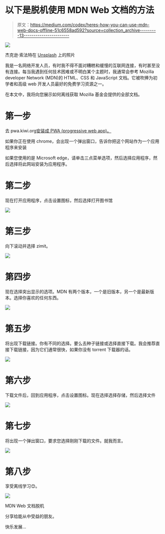 # 以下是脱机使用 MDN Web 文档的方法

> 原文：<https://medium.com/codex/heres-how-you-can-use-mdn-web-docs-offline-51c6558ad592?source=collection_archive---------13----------------------->

![](img/41f55148cbffe3b71c87e9fc91a29f11.png)

杰克逊·索法特在 [Unsplash](https://unsplash.com?utm_source=medium&utm_medium=referral) 上的照片

我是一名网络开发人员，有时我不得不面对糟糕和缓慢的互联网连接，有时甚至没有连接。每当我遇到任何技术困难或不明白某个主题时，我通常会参考 Mozilla developer Network (MDN)的 HTML、CSS 和 JavaScript 文档。它被吹捧为初学者和高级 web 开发人员最好的免费学习资源之一。

在本文中，我将向您展示如何离线获取 Mozilla 基金会提供的全部文档。

# 第一步

去 pwa.kiwi.org[安装成 PWA (progressive web app)。](http://pwa.kiwi.org)

如果你正在使用 chrome，会出现一个弹出窗口，告诉你把这个网站作为一个应用程序来安装

如果您使用的是 Microsoft edge，请单击三点菜单选项，然后选择应用程序，然后选择将此网站安装为应用程序。

# 第二步

现在打开应用程序，点击设置图标，然后选择打开图书馆

![](img/6f2320f466f5b866fb933e3f4d1f562c.png)

# 第三步

向下滚动并选择 zimit。

![](img/6c6dc2e0111963631cc3dd6f2cdfd13c.png)

# 第四步

现在选择突出显示的选项。MDN 有两个版本，一个是旧版本，另一个是最新版本。选择你喜欢的任何东西。

![](img/c85ddcfec65b28de6322a0a1b18091c5.png)

# 第五步

将出现下载链接。你有不同的选择。要么去种子链接或选择直接下载。我会推荐直接下载链接，因为它们通常很快，如果你没有 torrent 下载器的话。

![](img/ecaede931b7dfc7df035e4e279bb0bbd.png)

# 第六步

下载文件后，回到应用程序，点击设置图标。现在选择选择存储，然后选择文件

![](img/938ab8b7e915041110db097f9c55225e.png)

# 第七步

将出现一个弹出窗口，要求您选择刚刚下载的文件。就我而言。

![](img/1861b7dc298b9c90f80c9c3769a46029.png)

# 第八步

享受离线学习😊。

![](img/6f22631f9450f91070fcd56809ebf8f5.png)

MDN Web 文档脱机

分享给能从中受益的朋友。

快乐发展…
